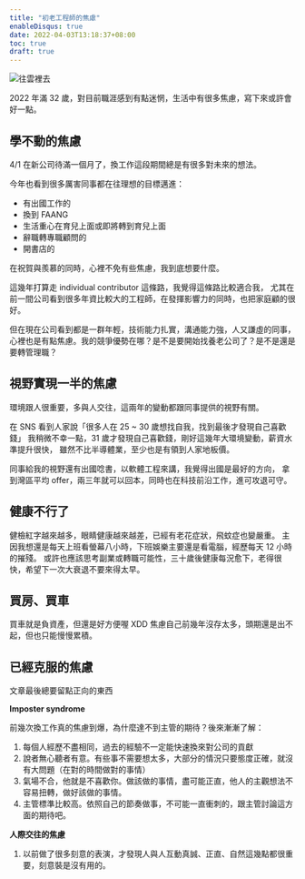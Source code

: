 ```yaml
---
title: "初老工程師的焦慮"
enableDisqus: true
date: 2022-04-03T13:18:37+08:00
toc: true
draft: true
---
```


![往雲裡去](https://i.imgur.com/KsR3cfc.jpg)

2022 年滿 32 歲，對目前職涯感到有點迷惘，生活中有很多焦慮，寫下來或許會好一點。


## 學不動的焦慮
4/1 在新公司待滿一個月了，換工作這段期間總是有很多對未來的想法。

今年也看到很多厲害同事都在往理想的目標邁進：
- 有出國工作的
- 換到 FAANG
- 生活重心在育兒上面或即將轉到育兒上面
- 辭職轉專職顧問的
- 開書店的

在祝賀與羨慕的同時，心裡不免有些焦慮，我到底想要什麼。

這幾年打算走 individual contributor 這條路，我覺得這條路比較適合我，
尤其在前一間公司看到很多年資比較大的工程師，在發揮影響力的同時，也把家庭顧的很好。

但在現在公司看到都是一群年輕，技術能力扎實，溝通能力強，人又謙虛的同事，
心裡也是有點焦慮。我的競爭優勢在哪？是不是要開始找養老公司了？是不是還是要轉管理職？


## 視野實現一半的焦慮
環境跟人很重要，多與人交往，這兩年的變動都跟同事提供的視野有關。

在 SNS 看到人家說「很多人在 25 ~ 30 歲想找自我，找到最後才發現自己喜歡錢」
我稍微不幸一點，31 歲才發現自己喜歡錢，剛好這幾年大環境變動，薪資水準提升很快，
雖然不比半導體業，至少也是有領到人家地板價。

同事給我的視野還有出國唸書，以軟體工程來講，我覺得出國是最好的方向，
拿到灣區平均 offer，兩三年就可以回本，同時也在科技前沿工作，進可攻退可守。


## 健康不行了
健檢紅字越來越多，眼睛健康越來越差，已經有老花症狀，飛蚊症也變嚴重。
主因我想還是每天上班看螢幕八小時，下班娛樂主要還是看電腦，經歷每天 12 小時的摧殘。
或許也應該思考副業或轉職可能性，三十歲後健康每況愈下，老得很快，希望下一次大衰退不要來得太早。


## 買房、買車
買車就是負資產，但還是好方便喔 XDD
焦慮自己前幾年沒存太多，頭期還是出不起，但也只能慢慢累積。


## 已經克服的焦慮
文章最後總要留點正向的東西

**Imposter syndrome**

前幾次換工作真的焦慮到爆，為什麼達不到主管的期待？後來漸漸了解：
1. 每個人經歷不盡相同，過去的經驗不一定能快速換來對公司的貢獻
2. 說者無心聽者有意。有些事不需要想太多，大部分的情況只要態度正確，就沒有大問題（在對的時間做對的事情）
3. 氣場不合，他就是不喜歡你。做該做的事情，盡可能正直，他人的主觀想法不容易扭轉，做好該做的事情。
4. 主管標準比較高。依照自己的節奏做事，不可能一直衝刺的，跟主管討論這方面的期待吧。

**人際交往的焦慮**

1. 以前做了很多刻意的表演，才發現人與人互動真誠、正直、自然這幾點都很重要，刻意裝是沒有用的。
